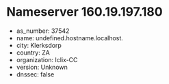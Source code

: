 # Nameserver 160.19.197.180

* as_number: 37542
* name: undefined.hostname.localhost.
* city: Klerksdorp
* country: ZA
* organization: Iclix-CC
* version: Unknown
* dnssec: false
